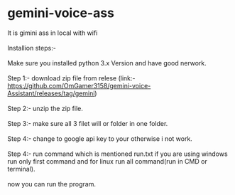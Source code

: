 # gemini-voice-ass
It is gimini ass in local with wifi <br><br>
Installion steps:-<br><br>
Make sure you installed python 3.x Version and have good nerwork.<br><br>
Step 1:- download zip file from relese (link:- https://github.com/OmGamer3158/gemini-voice-Assistant/releases/tag/gemini)<br><br>
Step 2:- unzip the zip file.<br><br>
Step 3:- make sure all 3 filet will or folder in one folder.<br><br>
Step 4:- change to google api key to your otherwise i not work.<br><br>
Step 4:- run command which is mentioned run.txt if you are using windows run only first command and for linux run all command(run in CMD or terminal).<br><br>
now you can run the program.
